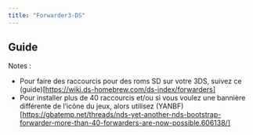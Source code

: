 ```yaml
---
title: "Forwarder3-DS"
---
```


## Guide

Notes :
+ Pour faire des raccourcis pour des roms SD sur votre 3DS, suivez ce (guide)[https://wiki.ds-homebrew.com/ds-index/forwarders]
+ Pour installer plus de 40 raccourcis et/ou si vous voulez une bannière différente de l’icône du jeux, alors utilisez (YANBF)[https://gbatemp.net/threads/nds-yet-another-nds-bootstrap-forwarder-more-than-40-forwarders-are-now-possible.606138/]
